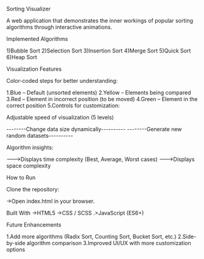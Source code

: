 Sorting Visualizer

A web application that demonstrates the inner workings of popular sorting algorithms through interactive animations.

Implemented Algorithms

1)Bubble Sort
2)Selection Sort
3)Insertion Sort
4)Merge Sort
5)Quick Sort
6)Heap Sort

Visualization Features

Color-coded steps for better understanding:

1.Blue – Default (unsorted elements)
2.Yellow – Elements being compared
3.Red – Element in incorrect position (to be moved)
4.Green – Element in the correct position
5.Controls for customization:

Adjustable speed of visualization (5 levels)

--------Change data size dynamically----------
--------Generate new random datasets----------

Algorithm insights:

--->Displays time complexity (Best, Average, Worst cases)
--->Displays space complexity

How to Run

Clone the repository:

->Open index.html in your browser.

Built With
->HTML5
->CSS / SCSS
.>JavaScript (ES6+)

Future Enhancements

1.Add more algorithms (Radix Sort, Counting Sort, Bucket Sort, etc.)
2.Side-by-side algorithm comparison
3.Improved UI/UX with more customization options
